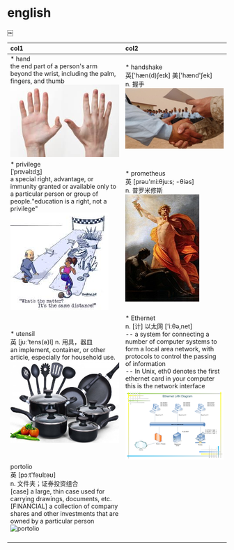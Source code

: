 # english
￼

|col1|col2|
|:---|:---|
|* hand<br/>the end part of a person's arm beyond the wrist, including the palm, fingers, and thumb<br/>![hand](images/2018/hand.jpeg)|* handshake<br/>英['hæn(d)ʃeɪk] 美['hænd'ʃek]<br/>n. 握手<br/>![handshake](images/2018/handshake.jpg)|
|* privilege<br/>[ˈprɪvəlɪdʒ]<br/>a special right, advantage, or immunity granted or available only to a particular person or group of people."education is a right, not a privilege"<br/>![priviledge](images/2018/priviledge.jpeg)|* prometheus<br/>英  [prəu'mi:θju:s; -θiəs]<br/>n. 普罗米修斯<br/>![prometheus](images/2018/prometheus.jpg)|
| * utensil<br/>英  [juː'tens(ə)l] n. 用具，器皿 <br/>an implement, container, or other article, especially for household use.<br/>![utensil](images/2018/utensil.jpg)| * Ethernet<br/>n. [计] 以太网 ['i:θə,net]<br/>-- a system for connecting a number of computer systems to form a local area network, with protocols to control the passing of information<br/>-- In Unix, eth0 denotes the first ethernet card in your computer this is the network interface<br/>![ethernet](images/2018/ethernet.png)|
|portolio<br/>英  [pɔːt'fəʊlɪəʊ]<br/>n. 文件夹；证券投资组合<br/>[case] a large, thin case used for carrying drawings, documents, etc.<br/>[FINANCIAL] a collection of company shares and other investments that are owned by a particular person <br/>![portolio](images/2018/portolio.png)||
|||
|||
|||
|||
